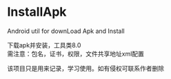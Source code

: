 # InstallApk
Android util for downLoad Apk and Install

下载apk并安装，工具类8.0  
需注意：包名，证书，权限，文件共享地址xml配置



该项目只是用来记录，学习使用。如有侵权可联系作者删除
